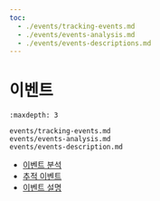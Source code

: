 ```yaml
---
toc:
  - ./events/tracking-events.md
  - ./events/events-analysis.md
  - ./events/events-descriptions.md
---
```

# 이벤트

```{toctree}
:maxdepth: 3

events/tracking-events.md
events/events-analysis.md
events/events-description.md
```

- [이벤트 분석](./events/events-analysis.md) 
- [추적 이벤트](./events/tracking-events.md) 
- [이벤트 설명](./events/events-descriptions.md) 
